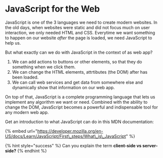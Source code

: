 # JavaScript for the Web

JavaScript is one of the 3 languages we need to create modern websites. In the old days, when websites were static and did not focus much on user interaction, we only needed HTML and CSS. Everytime we want something to happen on our website _after_ the page is loaded, we need JavaScript to help us.

But what exactly can we do with JavaScript in the context of as web app?

1. We can add actions to buttons or other elements, so that they do something when we click them.
2. We can change the HTML elements, attrtibutes \(the DOM\) after has been loaded.
3. We can call web services and get data from somewhere else and dynamically show that information on our web app.

On top of that, JavaScript is a complete programming language that lets us implement any algorithm we want or need. Combined with the ability to change the DOM, JavaScript becomes a powerful and indispensable tool for any modern web app.

Get an introduction to what JavaScript can do in this MDN documentation:

{% embed url="https://developer.mozilla.org/en-US/docs/Learn/JavaScript/First\_steps/What\_is\_JavaScript" %}

{% hint style="success" %}
Can you explain the term **client-side vs server-side?**
{% endhint %}


